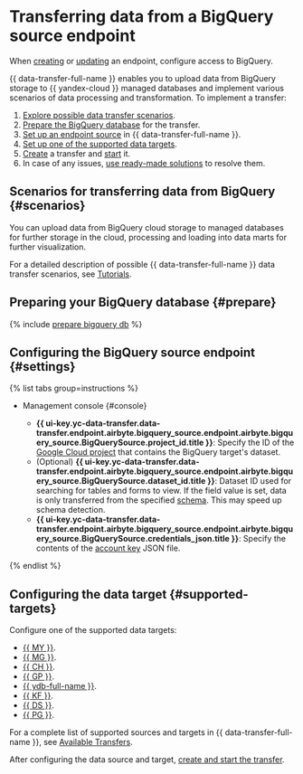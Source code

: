 # Transferring data from a BigQuery source endpoint

When [creating](../index.md#create) or [updating](../index.md#update) an endpoint, configure access to BigQuery.

{{ data-transfer-full-name }} enables you to upload data from BigQuery storage to {{ yandex-cloud }} managed databases and implement various scenarios of data processing and transformation. To implement a transfer:

1. [Explore possible data transfer scenarios](#scenarios).
1. [Prepare the BigQuery database](#prepare) for the transfer.
1. [Set up an endpoint source](#endpoint-settings) in {{ data-transfer-full-name }}.
1. [Set up one of the supported data targets](#supported-targets).
1. [Create](../../transfer.md#create) a transfer and [start](../../transfer.md#activate) it.
1. In case of any issues, [use ready-made solutions](../../../../data-transfer/troubleshooting/index.md) to resolve them.

## Scenarios for transferring data from BigQuery {#scenarios}

You can upload data from BigQuery cloud storage to managed databases for further storage in the cloud, processing and loading into data marts for further visualization.

For a detailed description of possible {{ data-transfer-full-name }} data transfer scenarios, see [Tutorials](../../../tutorials/index.md).

## Preparing your BigQuery database {#prepare}

{% include [prepare bigquery db](../../../../_includes/data-transfer/endpoints/sources/bigquery-prepare.md) %}

## Configuring the BigQuery source endpoint {#settings}

{% list tabs group=instructions %}

- Management console {#console}

   * **{{ ui-key.yc-data-transfer.data-transfer.endpoint.airbyte.bigquery_source.endpoint.airbyte.bigquery_source.BigQuerySource.project_id.title }}**: Specify the ID of the [Google Cloud project](https://cloud.google.com/resource-manager/docs/creating-managing-projects) that contains the BigQuery target's dataset.
   * (Optional) **{{ ui-key.yc-data-transfer.data-transfer.endpoint.airbyte.bigquery_source.endpoint.airbyte.bigquery_source.BigQuerySource.dataset_id.title }}**: Dataset ID used for searching for tables and forms to view. If the field value is set, data is only transferred from the specified [schema](https://cloud.google.com/bigquery/docs/datasets-intro). This may speed up schema detection.
   * **{{ ui-key.yc-data-transfer.data-transfer.endpoint.airbyte.bigquery_source.endpoint.airbyte.bigquery_source.BigQuerySource.credentials_json.title }}**: Specify the contents of the [account key](https://cloud.google.com/iam/docs/creating-managing-service-account-keys) JSON file.

{% endlist %}

## Configuring the data target {#supported-targets}

Configure one of the supported data targets:

* [{{ MY }}](../target/mysql.md).
* [{{ MG }}](../target/mongodb.md).
* [{{ CH }}](../target/clickhouse.md).
* [{{ GP }}](../target/greenplum.md).
* [{{ ydb-full-name }}](../target/yandex-database.md).
* [{{ KF }}](../target/kafka.md).
* [{{ DS }}](../target/data-streams.md).
* [{{ PG }}](../target/postgresql.md).

For a complete list of supported sources and targets in {{ data-transfer-full-name }}, see [Available Transfers](../../../transfer-matrix.md).

After configuring the data source and target, [create and start the transfer](../../transfer.md#create).